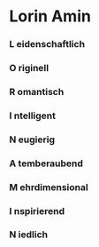 # Lorin Amin
### L eidenschaftlich
### O riginell
### R omantisch
### I ntelligent
### N eugierig

### A temberaubend 
### M ehrdimensional
### I nspirierend
### N iedlich
